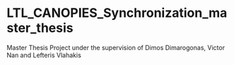 # LTL_CANOPIES_Synchronization_master_thesis
Master Thesis Project under the supervision of  Dimos Dimarogonas, Victor Nan and Lefteris Vlahakis
